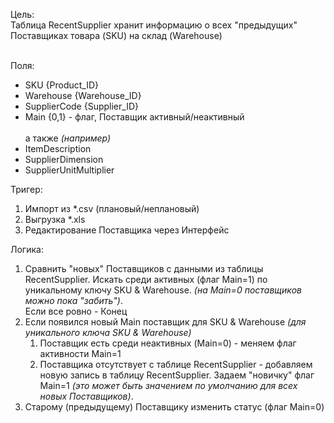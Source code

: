 Цель:
<br>Таблица RecentSupplier хранит информацию о всех "предыдущих" Поставщиках товара (SKU) на склад (Warehouse)

<br>Поля:
<ul><li>SKU {Product_ID}</li>
<li>Warehouse {Warehouse_ID}</li>
<li>SupplierCode {Supplier_ID}</li>
<li>Main {0,1} - флаг, Поставщик активный/неактивный</li> 
<br>а также <i>(например)</i><br>
<li>ItemDescription</li>
<li>SupplierDimension</li>
<li>SupplierUnitMultiplier</li></ul>

Тригер:
<ol><li>Импорт из *.csv (плановый/неплановый)</li>
<li>Выгрузка *.xls </li>
<li>Редактирование Поставщика через Интерфейс</li></ol>
Логика:
<ol><li>Сравнить "новых" Поставщиков c данными из таблицы RecentSupplier. Искать среди активных (флаг Main=1) по уникальному ключу SKU & Warehouse. <i>(на Main=0 поставщиков можно пока "забить")</i>.
<br>Если все ровно - Конец</li>
<li>Если появился новый Main поставщик для SKU & Warehouse <i>(для уникального ключа SKU & Warehouse)</i>
<ol><li>Поставщик есть среди неактивных (Main=0) - меняем флаг активности Main=1</li>
<li>Поставщика отсутствует с таблице RecentSupplier  - добавляем новую запись в таблицу RecentSupplier. Задаем "новичку" флаг Main=1 <i>(это может быть значением по умолчанию для всех новых Поставщиков)</i>.</li></ol>
<li>Старому (предыдущему) Поставщику изменить статус (флаг Main=0) </li>
</ol>

